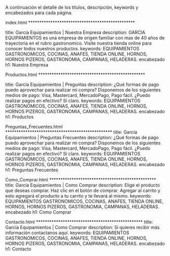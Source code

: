 A continuación el detalle de los títulos, descripción, keywords y encabezados para cada página.

index.html ************************************************

title: 
  García Equipamientos | Nuestra Empresa
description: 
  GARCIA EQUIPAMIENTOS es una empresa de origen familiar con mas de 40 años de trayectoria en el rubro gastronomico. Visite nuestra tienda online para conocer todos nuestros productos.
keywords:
  EQUIPAMIENTOS GASTRONOMICOS, COCINAS, ANAFES, TIENDA ONLINE, HORNOS, HORNOS PIZEROS, GASTRONOMIA, CAMPANAS, HELADERAS.
encabezado h1: 
  Nuestra Empresa
 
 Productos.html ************************************************

title: 
  García Equipamientos | Preguntas
description: 
  ¿Qué formas de pago puedo aprovechar para realizar mi compra? Disponemos de los siguientes medios de pago: Visa, Mastercard, MercadoPago, Pago fácil.   ¿Puedo realizar pagos en efectivo? Sí claro.
keywords:
  EQUIPAMIENTOS GASTRONOMICOS, COCINAS, ANAFES, TIENDA ONLINE, HORNOS, HORNOS PIZEROS, GASTRONOMIA, CAMPANAS, HELADERAS.
encabezado h1: 
  Productos
 
Preguntas_Frecuentes.html ************************************************
title: 
  García Equipamientos | Preguntas Frecuentes
description: 
  ¿Qué formas de pago puedo aprovechar para realizar mi compra? Disponemos de los siguientes medios de pago: Visa, Mastercard, MercadoPago, Pago fácil.   ¿Puedo realizar pagos en efectivo? Sí claro.
keywords:
  EQUIPAMIENTOS GASTRONOMICOS, COCINAS, ANAFES, TIENDA ONLINE, HORNOS, HORNOS PIZEROS, GASTRONOMIA, CAMPANAS, HELADERAS.
encabezado h1: 
  Preguntas Frecuentes
  
Como_Comprar.html ************************************************
title: 
  García Equipamientos | Como Comprar
description: 
  Elige el producto que deseas comprar. Haz clic en el botón de comprar. Agregar al carrito y esto agregará el producto a tu carrito y te llevará al mismo.
keywords:
  EQUIPAMIENTOS GASTRONOMICOS, COCINAS, ANAFES, TIENDA ONLINE, HORNOS, HORNOS PIZEROS, GASTRONOMIA, CAMPANAS, HELADERAS.
encabezado h1: 
  Como Comprar
  
 Contacto.html ************************************************
title: 
  García Equipamientos | Como Comprar
description: 
  Si quieres recibir más información contactanos aquí.
keywords:
  EQUIPAMIENTOS GASTRONOMICOS, COCINAS, ANAFES, TIENDA ONLINE, HORNOS, HORNOS PIZEROS, GASTRONOMIA, CAMPANAS, HELADERAS.
encabezado h1: 
  Contacto


